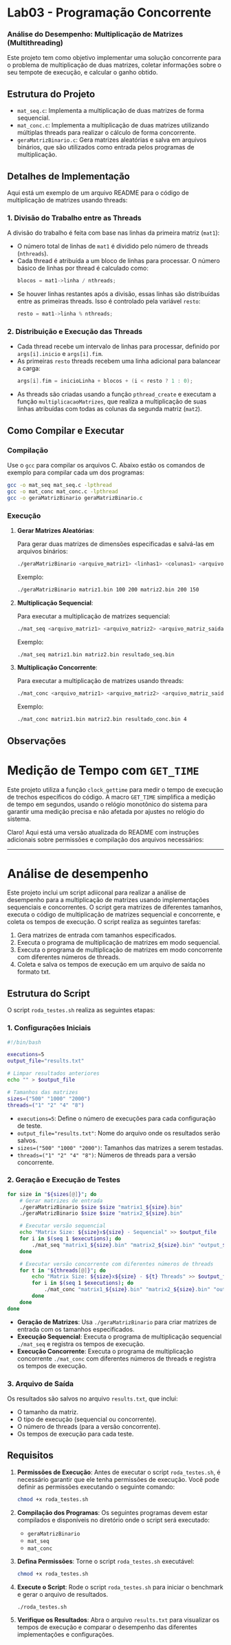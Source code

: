 # Lab03 - Programação Concorrente


### Análise do Desempenho: Multiplicação de Matrizes (Multithreading)

Este projeto tem como objetivo implementar uma solução concorrente para o problema de multiplicação de duas matrizes, coletar informações sobre o seu tempote de execução, e calcular o ganho obtido.


## Estrutura do Projeto

- `mat_seq.c`: Implementa a multiplicação de duas matrizes de forma sequencial.
- `mat_conc.c`: Implementa a multiplicação de duas matrizes utilizando múltiplas threads para realizar o cálculo de forma concorrente.
- `geraMatrizBinario.c`: Gera matrizes aleatórias e salva em arquivos binários, que são utilizados como entrada pelos programas de multiplicação.

## Detalhes de Implementação
Aqui está um exemplo de um arquivo README para o código de multiplicação de matrizes usando threads:

### 1. Divisão do Trabalho entre as Threads

A divisão do trabalho é feita com base nas linhas da primeira matriz (`mat1`):

- O número total de linhas de `mat1` é dividido pelo número de threads (`nthreads`).
- Cada thread é atribuída a um bloco de linhas para processar. O número básico de linhas por thread é calculado como:
  ```c
  blocos = mat1->linha / nthreads;
  ```
- Se houver linhas restantes após a divisão, essas linhas são distribuídas entre as primeiras threads. Isso é controlado pela variável `resto`:
  ```c
  resto = mat1->linha % nthreads;
  ```

### 2. Distribuição e Execução das Threads

- Cada thread recebe um intervalo de linhas para processar, definido por `args[i].inicio` e `args[i].fim`.
- As primeiras `resto` threads recebem uma linha adicional para balancear a carga:
  ```c
  args[i].fim = inicioLinha + blocos + (i < resto ? 1 : 0);
  ```
- As threads são criadas usando a função `pthread_create` e executam a função `multiplicacaoMatrizes`, que realiza a multiplicação de suas linhas atribuídas com todas as colunas da segunda matriz (`mat2`).

## Como Compilar e Executar

### Compilação

Use o `gcc` para compilar os arquivos C. Abaixo estão os comandos de exemplo para compilar cada um dos programas:

```bash
gcc -o mat_seq mat_seq.c -lpthread
gcc -o mat_conc mat_conc.c -lpthread
gcc -o geraMatrizBinario geraMatrizBinario.c
```

### Execução

1. **Gerar Matrizes Aleatórias**:

   Para gerar duas matrizes de dimensões especificadas e salvá-las em arquivos binários:

   ```bash
   ./geraMatrizBinario <arquivo_matriz1> <linhas1> <colunas1> <arquivo_matriz2> <linhas2> <colunas2>
   ```

   Exemplo:

   ```bash
   ./geraMatrizBinario matriz1.bin 100 200 matriz2.bin 200 150
   ```

2. **Multiplicação Sequencial**:

   Para executar a multiplicação de matrizes sequencial:

   ```bash
   ./mat_seq <arquivo_matriz1> <arquivo_matriz2> <arquivo_matriz_saida>
   ```

   Exemplo:

   ```bash
   ./mat_seq matriz1.bin matriz2.bin resultado_seq.bin
   ```

3. **Multiplicação Concorrente**:

   Para executar a multiplicação de matrizes usando threads:

   ```bash
   ./mat_conc <arquivo_matriz1> <arquivo_matriz2> <arquivo_matriz_saida> <numero_de_threads>
   ```

   Exemplo:

   ```bash
   ./mat_conc matriz1.bin matriz2.bin resultado_conc.bin 4
   ```

## Observações

# Medição de Tempo com `GET_TIME`

Este projeto utiliza a função `clock_gettime` para medir o tempo de execução de trechos específicos do código. A macro `GET_TIME` simplifica a medição de tempo em segundos, usando o relógio monotônico do sistema para garantir uma medição precisa e não afetada por ajustes no relógio do sistema.

Claro! Aqui está uma versão atualizada do README com instruções adicionais sobre permissões e compilação dos arquivos necessários:

---

# Análise de desempenho 

Este projeto inclui um script adiiconal para realizar a análise de desempenho para a multiplicação de matrizes usando implementações sequenciais e concorrentes. O script gera matrizes de diferentes tamanhos, executa o código de multiplicação de matrizes sequencial e concorrente, e coleta os tempos de execução. O script realiza as seguintes tarefas:

1. Gera matrizes de entrada com tamanhos especificados.
2. Executa o programa de multiplicação de matrizes em modo sequencial.
3. Executa o programa de multiplicação de matrizes em modo concorrente com diferentes números de threads.
4. Coleta e salva os tempos de execução em um arquivo de saída no formato txt.

## Estrutura do Script

O script `roda_testes.sh` realiza as seguintes etapas:

### 1. Configurações Iniciais

```bash
#!/bin/bash

executions=5
output_file="results.txt"

# Limpar resultados anteriores
echo "" > $output_file

# Tamanhos das matrizes
sizes=("500" "1000" "2000")
threads=("1" "2" "4" "8")
```

- `executions=5`: Define o número de execuções para cada configuração de teste.
- `output_file="results.txt"`: Nome do arquivo onde os resultados serão salvos.
- `sizes=("500" "1000" "2000")`: Tamanhos das matrizes a serem testadas.
- `threads=("1" "2" "4" "8")`: Números de threads para a versão concorrente.

### 2. Geração e Execução de Testes

```bash
for size in "${sizes[@]}"; do
    # Gerar matrizes de entrada
    ./geraMatrizBinario $size $size "matrix1_${size}.bin"
    ./geraMatrizBinario $size $size "matrix2_${size}.bin"

    # Executar versão sequencial
    echo "Matrix Size: ${size}x${size} - Sequencial" >> $output_file
    for i in $(seq 1 $executions); do
        ./mat_seq "matrix1_${size}.bin" "matrix2_${size}.bin" "output_${size}.bin" >> $output_file
    done

    # Executar versão concorrente com diferentes números de threads
    for t in "${threads[@]}"; do
        echo "Matrix Size: ${size}x${size} - ${t} Threads" >> $output_file
        for i in $(seq 1 $executions); do
            ./mat_conc "matrix1_${size}.bin" "matrix2_${size}.bin" "output_${size}.bin" $t >> $output_file
        done
    done
done
```

- **Geração de Matrizes**: Usa `./geraMatrizBinario` para criar matrizes de entrada com os tamanhos especificados.
- **Execução Sequencial**: Executa o programa de multiplicação sequencial `./mat_seq` e registra os tempos de execução.
- **Execução Concorrente**: Executa o programa de multiplicação concorrente `./mat_conc` com diferentes números de threads e registra os tempos de execução.

### 3. Arquivo de Saída

Os resultados são salvos no arquivo `results.txt`, que inclui:
- O tamanho da matriz.
- O tipo de execução (sequencial ou concorrente).
- O número de threads (para a versão concorrente).
- Os tempos de execução para cada teste.

## Requisitos

1. **Permissões de Execução**: Antes de executar o script `roda_testes.sh`, é necessário garantir que ele tenha permissões de execução. Você pode definir as permissões executando o seguinte comando:

   ```bash
   chmod +x roda_testes.sh
   ```

2. **Compilação dos Programas**: Os seguintes programas devem estar compilados e disponíveis no diretório onde o script será executado:

   - `geraMatrizBinario`
   - `mat_seq`
   - `mat_conc`

3. **Defina Permissões**: Torne o script `roda_testes.sh` executável:

   ```bash
   chmod +x roda_testes.sh
   ```

3. **Execute o Script**: Rode o script `roda_testes.sh` para iniciar o benchmark e gerar o arquivo de resultados.

   ```bash
   ./roda_testes.sh
   ```

4. **Verifique os Resultados**: Abra o arquivo `results.txt` para visualizar os tempos de execução e comparar o desempenho das diferentes implementações e configurações.
